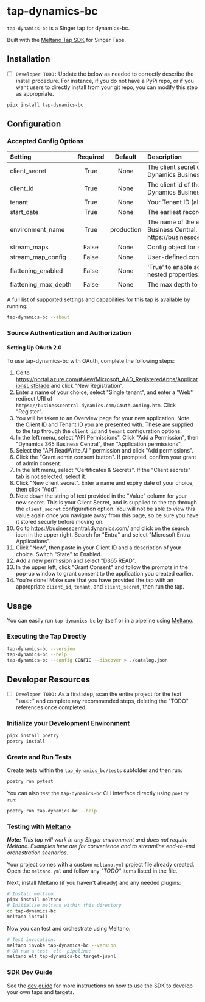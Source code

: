 # tap-dynamics-bc

`tap-dynamics-bc` is a Singer tap for dynamics-bc.

Built with the [Meltano Tap SDK](https://sdk.meltano.com) for Singer Taps.

## Installation

- [ ] `Developer TODO:` Update the below as needed to correctly describe the install procedure. For instance, if you do not have a PyPi repo, or if you want users to directly install from your git repo, you can modify this step as appropriate.

```bash
pipx install tap-dynamics-bc
```

## Configuration

### Accepted Config Options

| Setting             | Required | Default | Description |
|:--------------------|:--------:|:-------:|:------------|
| client_secret       | True     | None    | The client secret of the application you registered to access Dynamics Business Central. |
| client_id           | True     | None    | The client id of the application you registered to access Dynamics Business Central. |
| tenant              | True     | None    | Your Tenant ID (also known as a Directory ID). |
| start_date          | True     | None    | The earliest record date to sync |
| environment_name    | True     | production | The name of the environment you wish to access in Dynamics Business Central. You can view your environments at https://businesscentral.dynamics.com/YOUR_TENANT_ID/admin |
| stream_maps         | False    | None    | Config object for stream maps capability. |
| stream_map_config   | False    | None    | User-defined config values to be used within map expressions. |
| flattening_enabled  | False    | None    | 'True' to enable schema flattening and automatically expand nested properties. |
| flattening_max_depth| False    | None    | The max depth to flatten schemas. |

A full list of supported settings and capabilities for this
tap is available by running:

```bash
tap-dynamics-bc --about
```

### Source Authentication and Authorization

#### Setting Up OAuth 2.0

To use tap-dynamics-bc with OAuth, complete the following steps:
1. Go to https://portal.azure.com/#view/Microsoft_AAD_RegisteredApps/ApplicationsListBlade and click "New Registration".
1. Enter a name of your choice, select "Single tenant", and enter a "Web" redirect URI of `https://businesscentral.dynamics.com/OAuthLanding.htm`. Click "Register". 
1. You will be taken to an Overview page for your new application. Note the Client ID and Tenant ID you are presented with. These are supplied to the tap through the `client_id` and `tenant` configuration options.
1. In the left menu, select "API Permissions". Click "Add a Permission", then "Dynamics 365 Business Central", then "Application permissions".
1. Select the "API.ReadWrite.All" permission and click "Add permissions".
1. Click the "Grant admin consent button". If prompted, confirm your grant of admin consent.
1. In the left menu, select "Certificates & Secrets". If the "Client secrets" tab is not selected, select it.
1. Click "New client secret". Enter a name and expiry date of your choice, then click "Add".
1. Note down the string of text provided in the "Value" column for your new secret. This is your Client Secret, and is supplied to the tap through the `client_secret` configuration option. You will not be able to view this value again once you navigate away from this page, so be sure you have it stored securly before moving on.
1. Go to https://businesscentral.dynamics.com/ and click on the search icon in the upper right. Search for "Entra" and select "Microsoft Entra Applications".
1. Click "New", then paste in your Client ID and a description of your choice. Switch "State" to Enabled.
1. Add a new permission and select "D365 READ".
1. In the upper left, click "Grant Consent" and follow the prompts in the pop-up window to grant consent to the application you created earlier.
1. You're done! Make sure that you have provided the tap with an appropriate `client_id`, `tenant`, and `client_secret`, then run the tap.


## Usage

You can easily run `tap-dynamics-bc` by itself or in a pipeline using [Meltano](https://meltano.com/).

### Executing the Tap Directly

```bash
tap-dynamics-bc --version
tap-dynamics-bc --help
tap-dynamics-bc --config CONFIG --discover > ./catalog.json
```

## Developer Resources

- [ ] `Developer TODO:` As a first step, scan the entire project for the text "`TODO:`" and complete any recommended steps, deleting the "TODO" references once completed.

### Initialize your Development Environment

```bash
pipx install poetry
poetry install
```

### Create and Run Tests

Create tests within the `tap_dynamics_bc/tests` subfolder and
  then run:

```bash
poetry run pytest
```

You can also test the `tap-dynamics-bc` CLI interface directly using `poetry run`:

```bash
poetry run tap-dynamics-bc --help
```

### Testing with [Meltano](https://www.meltano.com)

_**Note:** This tap will work in any Singer environment and does not require Meltano.
Examples here are for convenience and to streamline end-to-end orchestration scenarios._

Your project comes with a custom `meltano.yml` project file already created. Open the `meltano.yml` and follow any _"TODO"_ items listed in
the file.

Next, install Meltano (if you haven't already) and any needed plugins:

```bash
# Install meltano
pipx install meltano
# Initialize meltano within this directory
cd tap-dynamics-bc
meltano install
```

Now you can test and orchestrate using Meltano:

```bash
# Test invocation:
meltano invoke tap-dynamics-bc --version
# OR run a test `elt` pipeline:
meltano elt tap-dynamics-bc target-jsonl
```

### SDK Dev Guide

See the [dev guide](https://sdk.meltano.com/en/latest/dev_guide.html) for more instructions on how to use the SDK to 
develop your own taps and targets.
